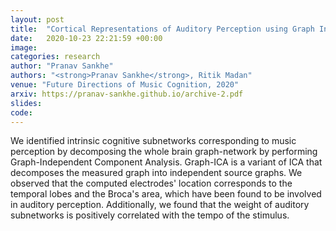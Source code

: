```yaml
---
layout: post
title:  "Cortical Representations of Auditory Perception using Graph Independent Component Analysis on EEG"
date:   2020-10-23 22:21:59 +00:00
image: 
categories: research
author: "Pranav Sankhe"
authors: "<strong>Pranav Sankhe</strong>, Ritik Madan"
venue: "Future Directions of Music Cognition, 2020"
arxiv: https://pranav-sankhe.github.io/archive-2.pdf
slides: 
code: 
---
```

We identified intrinsic cognitive subnetworks corresponding to music perception by decomposing the whole brain graph-network by performing Graph-Independent Component Analysis. Graph-ICA is a variant of ICA that decomposes the measured graph into independent source graphs. We observed that the computed electrodes' location corresponds to the temporal lobes and the Broca's area, which have been found to be involved in auditory perception. Additionally, we found that the weight of auditory subnetworks is positively correlated with the tempo of the stimulus.